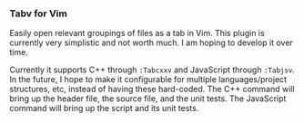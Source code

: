 ### Tabv for Vim

Easily open relevant groupings of files as a tab in Vim. This plugin is
currently very simplistic and not worth much. I am hoping to develop it over
time.

Currently it supports C++ through `:Tabcxxv` and JavaScript through `:Tabjsv`.
In the future, I hope to make it configurable for multiple languages/project
structures, etc, instead of having these hard-coded. The C++ command will bring
up the header file, the source file, and the unit tests. The JavaScript command
will bring up the script and its unit tests.
